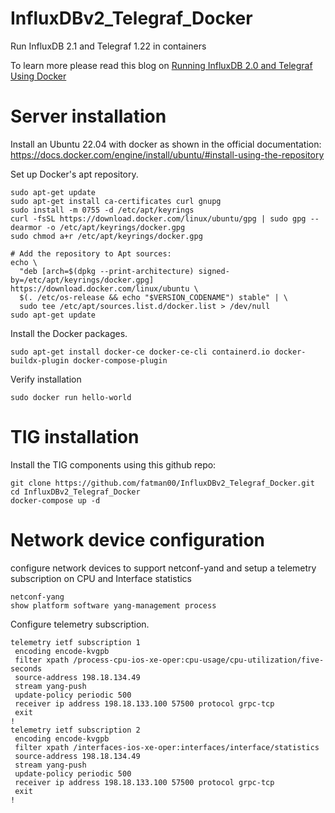 # InfluxDBv2_Telegraf_Docker
 Run InfluxDB 2.1 and Telegraf 1.22 in containers

 To learn more please read this blog on [Running InfluxDB 2.0 and Telegraf Using Docker](https://www.influxdata.com/blog/running-influxdb-2-0-and-telegraf-using-docker/)

# Server installation
Install an Ubuntu 22.04 with docker as shown in the official documentation: https://docs.docker.com/engine/install/ubuntu/#install-using-the-repository

Set up Docker's apt repository.
```# Add Docker's official GPG key:
sudo apt-get update
sudo apt-get install ca-certificates curl gnupg
sudo install -m 0755 -d /etc/apt/keyrings
curl -fsSL https://download.docker.com/linux/ubuntu/gpg | sudo gpg --dearmor -o /etc/apt/keyrings/docker.gpg
sudo chmod a+r /etc/apt/keyrings/docker.gpg

# Add the repository to Apt sources:
echo \
  "deb [arch=$(dpkg --print-architecture) signed-by=/etc/apt/keyrings/docker.gpg] https://download.docker.com/linux/ubuntu \
  $(. /etc/os-release && echo "$VERSION_CODENAME") stable" | \
  sudo tee /etc/apt/sources.list.d/docker.list > /dev/null
sudo apt-get update
```

Install the Docker packages.

```
sudo apt-get install docker-ce docker-ce-cli containerd.io docker-buildx-plugin docker-compose-plugin
```

Verify installation
```
sudo docker run hello-world
```
# TIG installation
Install the TIG components using this github repo:
```
git clone https://github.com/fatman00/InfluxDBv2_Telegraf_Docker.git
cd InfluxDBv2_Telegraf_Docker
docker-compose up -d
```

# Network device configuration
configure network devices to support netconf-yand and setup a telemetry subscription on CPU and Interface statistics

```
netconf-yang
show platform software yang-management process
```

Configure telemetry subscription.
```
telemetry ietf subscription 1
 encoding encode-kvgpb
 filter xpath /process-cpu-ios-xe-oper:cpu-usage/cpu-utilization/five-seconds
 source-address 198.18.134.49
 stream yang-push
 update-policy periodic 500
 receiver ip address 198.18.133.100 57500 protocol grpc-tcp
 exit
!
telemetry ietf subscription 2
 encoding encode-kvgpb
 filter xpath /interfaces-ios-xe-oper:interfaces/interface/statistics
 source-address 198.18.134.49
 stream yang-push
 update-policy periodic 500
 receiver ip address 198.18.133.100 57500 protocol grpc-tcp
 exit
!
```

